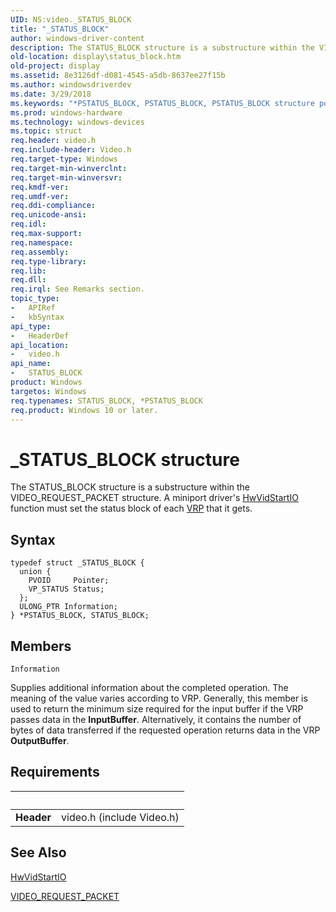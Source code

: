 ```yaml
---
UID: NS:video._STATUS_BLOCK
title: "_STATUS_BLOCK"
author: windows-driver-content
description: The STATUS_BLOCK structure is a substructure within the VIDEO_REQUEST_PACKET structure. A miniport driver's HwVidStartIO function must set the status block of each VRP that it gets.
old-location: display\status_block.htm
old-project: display
ms.assetid: 8e3126df-d081-4545-a5db-8637ee27f15b
ms.author: windowsdriverdev
ms.date: 3/29/2018
ms.keywords: "*PSTATUS_BLOCK, PSTATUS_BLOCK, PSTATUS_BLOCK structure pointer [Display Devices], STATUS_BLOCK, STATUS_BLOCK structure [Display Devices], Video_Structs_90f8dc6a-a666-4976-bc71-edf43b31b6e4.xml, _STATUS_BLOCK, display.status_block, video/PSTATUS_BLOCK, video/STATUS_BLOCK"
ms.prod: windows-hardware
ms.technology: windows-devices
ms.topic: struct
req.header: video.h
req.include-header: Video.h
req.target-type: Windows
req.target-min-winverclnt: 
req.target-min-winversvr: 
req.kmdf-ver: 
req.umdf-ver: 
req.ddi-compliance: 
req.unicode-ansi: 
req.idl: 
req.max-support: 
req.namespace: 
req.assembly: 
req.type-library: 
req.lib: 
req.dll: 
req.irql: See Remarks section.
topic_type:
-	APIRef
-	kbSyntax
api_type:
-	HeaderDef
api_location:
-	video.h
api_name:
-	STATUS_BLOCK
product: Windows
targetos: Windows
req.typenames: STATUS_BLOCK, *PSTATUS_BLOCK
req.product: Windows 10 or later.
---
```


# _STATUS_BLOCK structure
The STATUS_BLOCK structure is a substructure within the VIDEO_REQUEST_PACKET structure. A miniport driver's <a href="https://msdn.microsoft.com/82951291-cf3e-486b-ad0e-f347fefe0370">HwVidStartIO</a> function must set the status block of each <a href="https://msdn.microsoft.com/a1de1905-09f3-4689-ace9-06690a1f930a">VRP</a> that it gets.

## Syntax
```
typedef struct _STATUS_BLOCK {
  union {
    PVOID     Pointer;
    VP_STATUS Status;
  };
  ULONG_PTR Information;
} *PSTATUS_BLOCK, STATUS_BLOCK;
```

## Members


`Information`

Supplies additional information about the completed operation. The meaning of the value varies according to VRP. Generally, this member is used to return the minimum size required for the input buffer if the VRP passes data in the <b>InputBuffer</b>. Alternatively, it contains the number of bytes of data transferred if the requested operation returns data in the VRP <b>OutputBuffer</b>.


## Requirements
| &nbsp; | &nbsp; |
| ---- |:---- |
| **Header** | video.h (include Video.h) |

## See Also

<a href="https://msdn.microsoft.com/82951291-cf3e-486b-ad0e-f347fefe0370">HwVidStartIO</a>



<a href="https://msdn.microsoft.com/library/windows/hardware/ff570547">VIDEO_REQUEST_PACKET</a>
